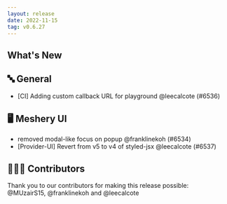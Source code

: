 ```yaml
---
layout: release
date: 2022-11-15
tag: v0.6.27
---
```


## What's New
## 🔤 General
- [CI] Adding custom callback URL for playground @leecalcote (#6536)

## 🖥 Meshery UI

- removed modal-like focus on popup @franklinekoh (#6534)
- [Provider-UI] Revert from v5 to v4 of styled-jsx @leecalcote (#6537)

## 👨🏽‍💻 Contributors

Thank you to our contributors for making this release possible:
@MUzairS15, @franklinekoh and @leecalcote
